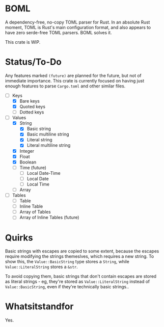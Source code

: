 # BOML

A dependency-free, no-copy TOML parser for Rust. In an absolute Rust moment,
TOML is Rust's main configuration format, and also appears to have zero serde-free
TOML parsers. BOML solves it.

This crate is WIP.

# Status/To-Do

Any features marked `(future)` are planned for the future, but not of immediate
importance. This crate is currently focused on having just enough features to
parse `Cargo.toml` and other similar files.

- [ ] Keys
  - [x] Bare keys
  - [x] Quoted keys
  - [ ] Dotted keys
- [ ] Values
  - [x] String
    - [x] Basic string
    - [x] Basic multiline string
    - [x] Literal string
    - [x] Literal multiline string
  - [x] Integer
  - [x] Float
  - [x] Boolean
  - [ ] Time (future)
    - [ ] Local Date-Time
    - [ ] Local Date
    - [ ] Local Time
  - [ ] Array
- [ ] Tables
  - [ ] Table
  - [ ] Inline Table
  - [ ] Array of Tables
  - [ ] Array of Inline Tables (future)

# Quirks

Basic strings with escapes are copied to some extent, because the escapes require modifying the strings themeslves,
which requires a new string. To show this, the `Value::BasicString` type stores a `String`, while `Value::LiteralString`
stores a `&str`.

To avoid copying them, basic strings that don't contain escapes are stored as literal strings - eg, they're stored as
`Value::LiteralString` instead of `Value::BasicString`, even if they're technically basic strings..

# Whatsitstandfor

Yes.